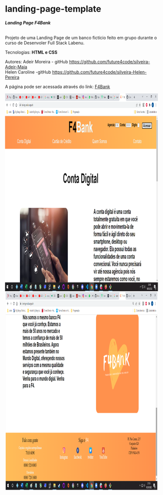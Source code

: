 # landing-page-template

###### __Landing Page F4Bank__

Projeto de uma Landing Page de um banco fictício feito em grupo durante o curso de Desenvoler Full Stack Labenu.

Tecnologias:
__HTML e CSS__

Autores:
Adeir Moreira - gitHub https://github.com/future4code/silveira-Adeir-Maia <br>
Helen Caroline -gitHub https://github.com/future4code/silveira-Helen-Pereira

A página pode ser acessada através do link:
[F4Bank](Labenu-LandigPage5.surge.sh)

<p align="center">
    <img src="./Projeto Landing Page/img/f41.png" height="650" width="550" >
    <img src="./Projeto Landing Page/img/f42.png" height="650" width="500" >
</p>



